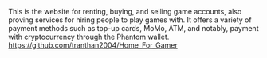 This is the website for renting, buying, and selling game accounts, also proving services for hiring people to play games with. It offers a variety of payment methods such as top-up cards, MoMo, ATM, and notably, payment with cryptocurrency through the Phantom wallet.
https://github.com/tranthan2004/Home_For_Gamer
